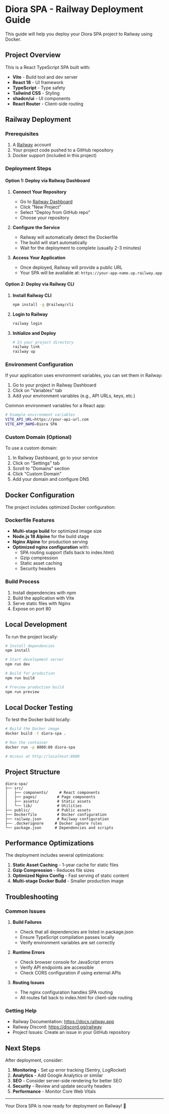 # Diora SPA - Railway Deployment Guide

This guide will help you deploy your Diora SPA project to Railway using Docker.

## Project Overview

This is a React TypeScript SPA built with:
- **Vite** - Build tool and dev server
- **React 18** - UI framework
- **TypeScript** - Type safety
- **Tailwind CSS** - Styling
- **shadcn/ui** - UI components
- **React Router** - Client-side routing

## Railway Deployment

### Prerequisites

1. A [Railway](https://railway.app) account
2. Your project code pushed to a GitHub repository
3. Docker support (included in this project)

### Deployment Steps

#### Option 1: Deploy via Railway Dashboard

1. **Connect Your Repository**
   - Go to [Railway Dashboard](https://railway.app/dashboard)
   - Click "New Project"
   - Select "Deploy from GitHub repo"
   - Choose your repository

2. **Configure the Service**
   - Railway will automatically detect the Dockerfile
   - The build will start automatically
   - Wait for the deployment to complete (usually 2-3 minutes)

3. **Access Your Application**
   - Once deployed, Railway will provide a public URL
   - Your SPA will be available at: `https://your-app-name.up.railway.app`

#### Option 2: Deploy via Railway CLI

1. **Install Railway CLI**
   ```bash
   npm install -g @railway/cli
   ```

2. **Login to Railway**
   ```bash
   railway login
   ```

3. **Initialize and Deploy**
   ```bash
   # In your project directory
   railway link
   railway up
   ```

### Environment Configuration

If your application uses environment variables, you can set them in Railway:

1. Go to your project in Railway Dashboard
2. Click on "Variables" tab
3. Add your environment variables (e.g., API URLs, keys, etc.)

Common environment variables for a React app:
```bash
# Example environment variables
VITE_API_URL=https://your-api-url.com
VITE_APP_NAME=Diora SPA
```

### Custom Domain (Optional)

To use a custom domain:

1. In Railway Dashboard, go to your service
2. Click on "Settings" tab
3. Scroll to "Domains" section
4. Click "Custom Domain"
5. Add your domain and configure DNS

## Docker Configuration

The project includes optimized Docker configuration:

### Dockerfile Features
- **Multi-stage build** for optimized image size
- **Node.js 18 Alpine** for the build stage
- **Nginx Alpine** for production serving
- **Optimized nginx configuration** with:
  - SPA routing support (falls back to index.html)
  - Gzip compression
  - Static asset caching
  - Security headers

### Build Process
1. Install dependencies with npm
2. Build the application with Vite
3. Serve static files with Nginx
4. Expose on port 80

## Local Development

To run the project locally:

```bash
# Install dependencies
npm install

# Start development server
npm run dev

# Build for production
npm run build

# Preview production build
npm run preview
```

## Local Docker Testing

To test the Docker build locally:

```bash
# Build the Docker image
docker build -t diora-spa .

# Run the container
docker run -p 8080:80 diora-spa

# Access at http://localhost:8080
```

## Project Structure

```
diora-spa/
├── src/
│   ├── components/     # React components
│   ├── pages/         # Page components
│   ├── assets/        # Static assets
│   └── lib/           # Utilities
├── public/            # Public assets
├── Dockerfile         # Docker configuration
├── railway.json       # Railway configuration
├── .dockerignore     # Docker ignore rules
└── package.json      # Dependencies and scripts
```

## Performance Optimizations

The deployment includes several optimizations:

1. **Static Asset Caching** - 1-year cache for static files
2. **Gzip Compression** - Reduces file sizes
3. **Optimized Nginx Config** - Fast serving of static content
4. **Multi-stage Docker Build** - Smaller production image

## Troubleshooting

### Common Issues

1. **Build Failures**
   - Check that all dependencies are listed in package.json
   - Ensure TypeScript compilation passes locally
   - Verify environment variables are set correctly

2. **Runtime Errors**
   - Check browser console for JavaScript errors
   - Verify API endpoints are accessible
   - Check CORS configuration if using external APIs

3. **Routing Issues**
   - The nginx configuration handles SPA routing
   - All routes fall back to index.html for client-side routing

### Getting Help

- Railway Documentation: https://docs.railway.app
- Railway Discord: https://discord.gg/railway
- Project Issues: Create an issue in your GitHub repository

## Next Steps

After deployment, consider:

1. **Monitoring** - Set up error tracking (Sentry, LogRocket)
2. **Analytics** - Add Google Analytics or similar
3. **SEO** - Consider server-side rendering for better SEO
4. **Security** - Review and update security headers
5. **Performance** - Monitor Core Web Vitals

---

Your Diora SPA is now ready for deployment on Railway! 🚀
